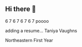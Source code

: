 ## Hi there 👋

<!--
**taniyaisbetterthanyou/taniyaisbetterthanyou** is a ✨ _special_ ✨ repository because its `README.md` (this file) appears on your GitHub profile.

Here are some ideas to get you started:

- 🔭 I’m currently working on ...
- 🌱 I’m currently learning ...
- 👯 I’m looking to collaborate on ...
- 🤔 I’m looking for help with ...
- 💬 Ask me about ...
- 📫 How to reach me: ...
- 😄 Pronouns: she/her
- ⚡ Fun fact: 
--> 6 7 6 7 6 7 6 7 poooo


adding a resume...
Taniya Vaughns

Northeastern First Year